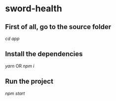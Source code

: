 # sword-health

## First of all, go to the source folder
*cd app*

## Install the dependencies
*yarn* OR *npm i*

## Run the project
*npm start*

